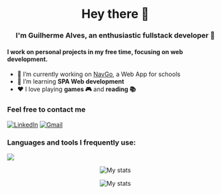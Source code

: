 <h1 align="center">Hey there 👋</h1>
<h3 align="center">I'm Guilherme Alves, an enthusiastic fullstack developer 🤖</h3>

<h4>I work on personal projects in my free time, focusing on web development.</h4>

- 🔭 I’m currently working on [NavGo](https://github.com/AurorinhaBoreal/NavGo-BackEnd), a Web App for schools 
- 🌱 I’m learning **SPA Web development**
- ❤ I love playing <b>games 🎮</b> and <b>reading 📚</b>
<h3>Feel free to contact me</h3>

[![LinkedIn](https://img.shields.io/badge/Message_me-Linkedin-0A66C2)](https://www.linkedin.com/in/guilherme-alves-area-matos-2675ab283/)
[![Gmail](https://img.shields.io/badge/Mail_me-Gmail-D14836 )](mailto:drdrakino@gmail.com)

<h3 align="left">Languages and tools I frequently use:</h3>
<p>
  <a href="https://skillicons.dev">
    <img src="https://skillicons.dev/icons?i=javascript,html,css,figma,react,nextjs,nodejs,php,laravel,docker,gcp,mysql,mongodb,firebase,python"/>
  </a>
</p>

<p align="center"> 
  <img src="https://github-readme-stats.vercel.app/api?username=drdrakin&show_icons=true&theme=radical" title="My stats"/>
</p>
<p align="center">
  <img src="https://github-readme-stats.vercel.app/api/top-langs/?username=drdrakin&layout=compact&theme=radical" title="My stats"/> 
</p>


